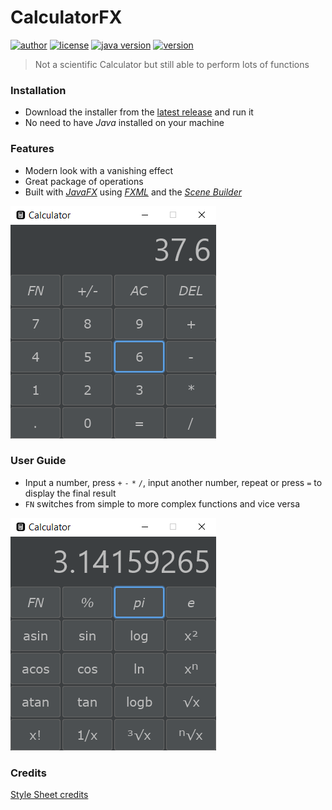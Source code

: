 # CalculatorFX

[![author](https://img.shields.io/badge/author-xDavide9-brightgreen)](https://github.com/xDavide9)
[![license](https://img.shields.io/github/license/xDavide9/CalculatorFX?color=red)](https://github.com/xDavide9/CalculatorFX)
[![java version](https://img.shields.io/badge/Java-17-blue)](https://www.oracle.com/java/technologies/javase/jdk17-archive-downloads.html)
[![version](https://img.shields.io/github/v/release/xDavide9/CalculatorFX?color=orange)](https://github.com/xDavide9/CalculatorFX/releases)

> Not a scientific Calculator but still able to perform lots of functions

### Installation

- Download the installer from the [latest release](https://github.com/xDavide9/CalculatorFX/releases) and run it
- No need to have _Java_ installed on your machine
### Features

- Modern look with a vanishing effect
- Great package of operations
- Built with [_JavaFX_](https://openjfx.io/) using [_FXML_](https://docs.oracle.com/javafx/2/get_started/fxml_tutorial.htm) and the [_Scene Builder_](https://gluonhq.com/products/scene-builder/)

![pic](readmepics/1.png)

### User Guide

- Input a number, press `+` `-` `*` `/`, input another number, repeat or press `=` to display the final result
- `FN`  switches from simple to more complex functions and vice versa

![pic](readmepics/2.png)

### Credits

[Style Sheet credits](https://github.com/mouse0w0/darculafx)
